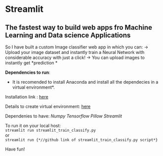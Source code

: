 # Streamlit 
## The fastest way to build web apps fro Machine Learning and Data science Applications

So I have built a custom Image classifier web app in which you can:
-> Upload your image dataset and instantly train a Neural Network  with considerable accuracy with just a click!
-> You can upload images to instantly get *prediction *

**Dependencies to run**:
* It is recomended to install Anaconda and install all the dependecies in a virtual environment*.</br>

Installation link : [here](https://docs.anaconda.com/anaconda/install/)</br>

Details to create virtual environment: [here](https://docs.conda.io/projects/conda/en/latest/user-guide/tasks/manage-environments.html)</br>

Dependenies to have:
*Numpy*
*Tensorflow*
*Pillow*
*Streamlit*

To run it on your local host:</br>
 `streamlit run streamlit_train_classify.py`</br>
or</br>
 `streamlit run {*//github link of streamlit_train_classify.py script*}`</br>

Have fun!
